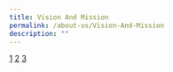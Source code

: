 ```yaml
---
title: Vision And Mission
permalink: /about-us/Vision-And-Mission
description: ""
---
```

[1](/cohesion/2020-Cohesion-Issues/Dec-2020)    [2](/cohesion/2020-Cohesion-Issues/Jan-2020)     [3](/cohesion/2020-Cohesion-Issues/Oct-2020)
